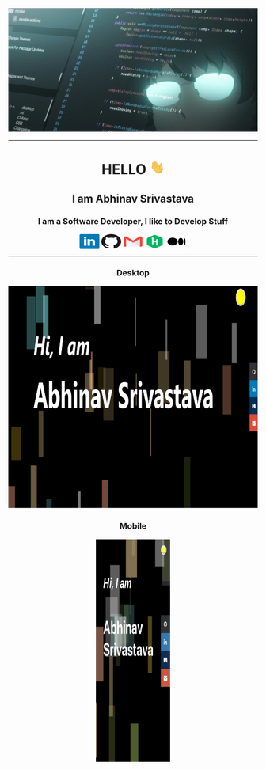 <div align="center">
  <img src="https://github.com/ABHIYANSHU/ABHIYANSHU/blob/main/iamabhinavsrivastavacoverphoto.jpg" width="1000" height="250"/>
  <hr>
  <h1>HELLO <img src="https://github.com/ABHIYANSHU/ABHIYANSHU/blob/main/Hello.gif" width="30px"></h1>
  <h2>I am Abhinav Srivastava</h2>
  <h3>I am a Software Developer, I like to Develop Stuff</h3>
  <a href="https://www.linkedin.com/in/abhiyanshu/" target="blank"><img align="center" src="https://github.com/ABHIYANSHU/ABHIYANSHU/blob/main/linkedInIcon.svg" alt="LinkedIn"  height="30" width="40" /></a>
  <a href="https://github.com/ABHIYANSHU" target="blank"><img align="center" src="https://github.com/ABHIYANSHU/ABHIYANSHU/blob/main/GithubIcon.svg" alt="GitHub" height="30"  width="40" /></a>
  <a href = "mailto: iamabhinavsriv@gmail.com"><img align="center" src="https://github.com/ABHIYANSHU/ABHIYANSHU/blob/main/GmailIcon.svg" alt="Gmail" height="30" width="40" /></a>
  <a href="https://www.hackerrank.com/Abhiyanshu" target="blank"><img align="center" src="https://github.com/ABHIYANSHU/ABHIYANSHU/blob/main/HackerRank.svg" alt="HackerRank" height="30" width="40" /></a>
  <a href="https://iamabhinavsriv.medium.com/" target="blank"><img align="center" src="https://github.com/ABHIYANSHU/ABHIYANSHU/blob/main/MediumIcon.svg" alt="Medium" height="30" width="40" /></a>
  <hr>
  <h3> Desktop </h3>
  <img src="https://github.com/ABHIYANSHU/ABHIYANSHU/blob/main/DarkDesktop.png" width="750" height="450"/>
  <h3> Mobile </h3>
  <img src="https://github.com/ABHIYANSHU/ABHIYANSHU/blob/main/DarkMobile.jpg" width="150" height="450"/>
</div>
